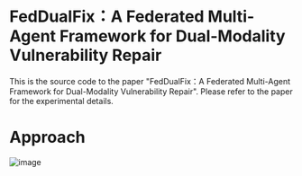 # FedDualFix：A Federated Multi-Agent Framework for Dual-Modality Vulnerability Repair

This is the source code to the paper "FedDualFix：A Federated Multi-Agent Framework for Dual-Modality Vulnerability Repair". Please refer to the paper for the experimental details.

# Approach
![image]()
